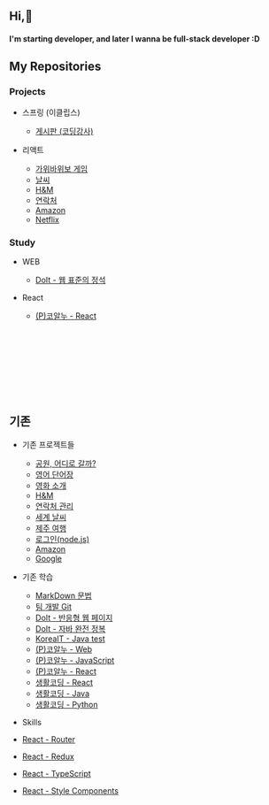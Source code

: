 ## Hi,👋
#### I'm starting developer, and later I wanna be full-stack developer :D


## My Repositories
### Projects
- 스프링 (이클립스)
  - [게시판 (코딩강사)](https://github.com/min2oyo/codinggangsa-board)

- 리액트
  - [가위바위보 게임](https://github.com/min2oyo/noona-react-rps)
  - [날씨](https://github.com/min2oyo/noona-react-weather)
  - [H&M](https://github.com/min2oyo/noona-react-hnm)
  - [연락처](https://github.com/min2oyo/noona-react-phonebook)
  - [Amazon](https://github.com/min2oyo/reactbacksu-amazon)
  - [Netflix](https://github.com/min2oyo/legobitna-react-netflix)

### Study
- WEB
  - [DoIt - 웹 표준의 정석](https://github.com/min2oyo/doit-web-standard)

- React
  - [(P)코알누 - React](https://github.com/min2oyo/noona-react)
<br><br><br><br><br><br><br><br><br>


## 기존
- 기존 프로젝트들
  - [공원, 어디로 갈까?](https://github.com/Couch-Coders/7th-park-fe)
  - [영어 단어장](https://github.com/min2oyo/voca)
  - [영화 소개](https://github.com/min2oyo/movies)
  - [H&M](https://github.com/min2oyo/hnm)
  - [연락처 관리](https://github.com/min2oyo/phonebook)
  - [세계 날씨](https://github.com/min2oyo/world-weather)
  - [제주 여행](https://github.com/min2oyo/dream-jeju)
  - [로그인(node.js)](https://github.com/min2oyo/login-lecture)
  - [Amazon](https://github.com/min2oyo/amazon)
  - [Google](https://github.com/min2oyo/google)


- 기존 학습
  - [MarkDown 문법](https://github.com/min2oyo/markdown)
  - [팀 개발 Git](https://github.com/min2oyo/iTshirt)
  - [DoIt - 반응형 웹 페이지](https://github.com/min2oyo/doit-web-responsive)
  - [DoIt - 자바 완전 정복](https://github.com/min2oyo/java-complete-conquest)
  - [KoreaIT - Java test](https://github.com/min2oyo/java-answer)
  - [(P)코알누 - Web](https://github.com/min2oyo/noona-web)
  - [(P)코알누 - JavaScript](https://github.com/min2oyo/noona-js)
  - [(P)코알누 - React](https://github.com/min2oyo/noona-react-old)
  - [생활코딩 - React](https://github.com/min2oyo/egoing-react)
  - [생활코딩 - Java](https://github.com/min2oyo/egoing-java)
  - [생활코딩 - Python](https://github.com/min2oyo/egoing-python)

-  Skills
  - [React - Router](https://github.com/min2oyo/noona-react-router)
  - [React - Redux](https://github.com/min2oyo/noona-react-redux)
  - [React - TypeScript](https://github.com/min2oyo/angma-react-typescript)
  - [React - Style Components](https://github.com/min2oyo/nomad-style-components)



<!--
**min2oyo/min2oyo** is a ✨ _special_ ✨ repository because its `README.md` (this file) appears on your GitHub profile.

Here are some ideas to get you started:

- 🔭 I’m currently working on ...
- 🌱 I’m currently learning ...
- 👯 I’m looking to collaborate on ...
- 🤔 I’m looking for help with ...
- 💬 Ask me about ...
- 📫 How to reach me: ...
- 😄 Pronouns: ...
- ⚡ Fun fact: ...
-->
